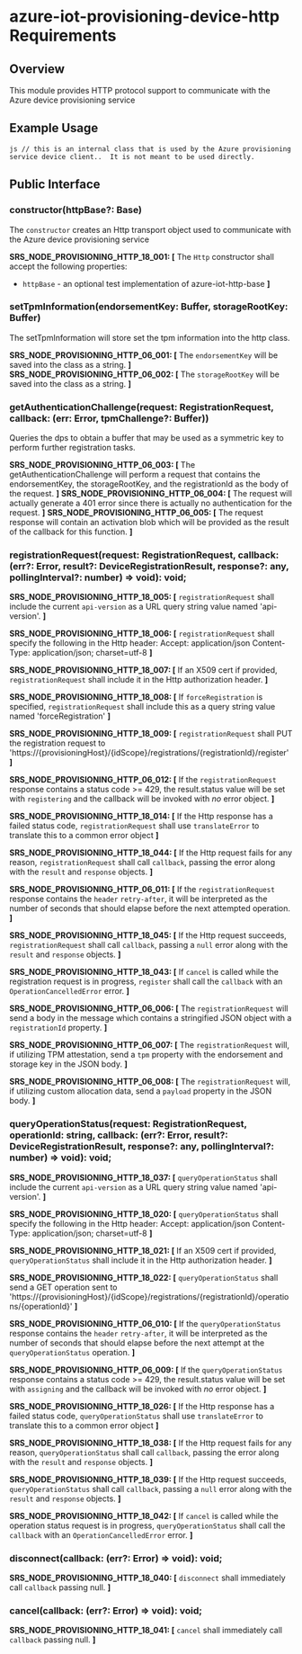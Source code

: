 # azure-iot-provisioning-device-http Requirements

## Overview
This module provides HTTP protocol support to communicate with the Azure device provisioning service

## Example Usage
``js
  // this is an internal class that is used by the Azure provisioning service device client..  It is not meant to be used directly.
``

## Public Interface

### constructor(httpBase?: Base)
The `constructor` creates an Http transport object used to communicate with the Azure device provisioning service

**SRS_NODE_PROVISIONING_HTTP_18_001: [** The `Http` constructor shall accept the following properties:
  - `httpBase` - an optional test implementation of azure-iot-http-base **]**

### setTpmInformation(endorsementKey: Buffer, storageRootKey: Buffer)
The setTpmInformation will store set the tpm information into the  http class.

**SRS_NODE_PROVISIONING_HTTP_06_001: [** The `endorsementKey` will be saved into the class as a string. **]**
**SRS_NODE_PROVISIONING_HTTP_06_002: [** The `storageRootKey` will be saved into the class as a string. **]**

### getAuthenticationChallenge(request: RegistrationRequest, callback: (err: Error, tpmChallenge?: Buffer))
Queries the dps to obtain a buffer that may be used as a symmetric key to perform further registration tasks.

**SRS_NODE_PROVISIONING_HTTP_06_003: [** The getAuthenticationChallenge will perform a request that contains the endorsementKey, the storageRootKey, and the registrationId as the body of the request. **]**
**SRS_NODE_PROVISIONING_HTTP_06_004: [** The request will actually generate a 401 error since there is actually no authentication for the request. **]**
**SRS_NODE_PROVISIONING_HTTP_06_005: [** The request response will contain an activation blob which will be provided as the result of the callback for this function. **]**

### registrationRequest(request: RegistrationRequest, callback: (err?: Error, result?: DeviceRegistrationResult, response?: any, pollingInterval?: number) => void): void;

**SRS_NODE_PROVISIONING_HTTP_18_005: [** `registrationRequest` shall include the current `api-version` as a URL query string value named 'api-version'. **]**

**SRS_NODE_PROVISIONING_HTTP_18_006: [** `registrationRequest` shall specify the following in the Http header:
  Accept: application/json
  Content-Type: application/json; charset=utf-8 **]**

**SRS_NODE_PROVISIONING_HTTP_18_007: [** If an X509 cert if provided, `registrationRequest` shall include it in the Http authorization header. **]**

**SRS_NODE_PROVISIONING_HTTP_18_008: [** If `forceRegistration` is specified, `registrationRequest` shall include this as a query string value named 'forceRegistration' **]**

**SRS_NODE_PROVISIONING_HTTP_18_009: [** `registrationRequest` shall PUT the registration request to 'https://{provisioningHost}/{idScope}/registrations/{registrationId}/register' **]**

**SRS_NODE_PROVISIONING_HTTP_06_012: [** If the `registrationRequest` response contains a status code >= 429, the result.status value will be set with `registering` and the callback will be invoked with *no* error object. **]**

**SRS_NODE_PROVISIONING_HTTP_18_014: [** If the Http response has a failed status code, `registrationRequest` shall use `translateError` to translate this to a common error object **]**

**SRS_NODE_PROVISIONING_HTTP_18_044: [** If the Http request fails for any reason, `registrationRequest` shall call `callback`, passing the error along with the `result` and `response` objects. **]**

**SRS_NODE_PROVISIONING_HTTP_06_011: [** If the `registrationRequest` response contains the `header` `retry-after`, it will be interpreted as the number of seconds that should elapse before the next attempted operation. **]**

**SRS_NODE_PROVISIONING_HTTP_18_045: [** If the Http request succeeds, `registrationRequest` shall call `callback`, passing a `null` error along with the `result` and `response` objects. **]**

**SRS_NODE_PROVISIONING_HTTP_18_043: [** If `cancel` is called while the registration request is in progress, `register` shall call the `callback` with an `OperationCancelledError` error. **]**

**SRS_NODE_PROVISIONING_HTTP_06_006: [** The `registrationRequest` will send a body in the message which contains a stringified JSON object with a `registrationId` property. **]**

**SRS_NODE_PROVISIONING_HTTP_06_007: [** The `registrationRequest` will, if utilizing TPM attestation, send a `tpm` property with the endorsement and storage key in the JSON body. **]**

**SRS_NODE_PROVISIONING_HTTP_06_008: [** The `registrationRequest` will, if utilizing custom allocation data, send a `payload` property in the JSON body. **]**


### queryOperationStatus(request: RegistrationRequest, operationId: string, callback: (err?: Error, result?: DeviceRegistrationResult, response?: any, pollingInterval?: number) => void): void;

**SRS_NODE_PROVISIONING_HTTP_18_037: [** `queryOperationStatus` shall include the current `api-version` as a URL query string value named 'api-version'. **]**

**SRS_NODE_PROVISIONING_HTTP_18_020: [** `queryOperationStatus` shall specify the following in the Http header:
  Accept: application/json
  Content-Type: application/json; charset=utf-8 **]**

**SRS_NODE_PROVISIONING_HTTP_18_021: [** If an X509 cert if provided, `queryOperationStatus` shall include it in the Http authorization header. **]**

**SRS_NODE_PROVISIONING_HTTP_18_022: [** `queryOperationStatus` shall send a GET operation sent to 'https://{provisioningHost}/{idScope}/registrations/{registrationId}/operations/{operationId}' **]**

**SRS_NODE_PROVISIONING_HTTP_06_010: [** If the `queryOperationStatus` response contains the `header` `retry-after`, it will be interpreted as the number of seconds that should elapse before the next attempt at the `queryOperationStatus` operation. **]**

**SRS_NODE_PROVISIONING_HTTP_06_009: [** If the `queryOperationStatus` response contains a status code >= 429, the result.status value will be set with `assigning` and the callback will be invoked with *no* error object. **]**

**SRS_NODE_PROVISIONING_HTTP_18_026: [** If the Http response has a failed status code, `queryOperationStatus` shall use `translateError` to translate this to a common error object **]**

**SRS_NODE_PROVISIONING_HTTP_18_038: [** If the Http request fails for any reason, `queryOperationStatus` shall call `callback`, passing the error along with the `result` and `response` objects. **]**

**SRS_NODE_PROVISIONING_HTTP_18_039: [** If the Http request succeeds, `queryOperationStatus` shall call `callback`, passing a `null` error along with the `result` and `response` objects. **]**

**SRS_NODE_PROVISIONING_HTTP_18_042: [** If `cancel` is called while the operation status request is in progress, `queryOperationStatus` shall call the `callback` with an `OperationCancelledError` error. **]**


### disconnect(callback: (err?: Error) => void): void;

**SRS_NODE_PROVISIONING_HTTP_18_040: [** `disconnect` shall immediately call `callback` passing null. **]**


### cancel(callback: (err?: Error) => void): void;

**SRS_NODE_PROVISIONING_HTTP_18_041: [** `cancel` shall immediately call `callback` passing null. **]**



